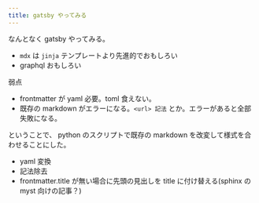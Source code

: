 ```yaml
---
title: gatsby やってみる
---
```


なんとなく gatsby やってみる。

- `mdx` は `jinja` テンプレートより先進的でおもしろい
- graphql おもしろい

弱点

- frontmatter が yaml 必要。toml 食えない。
- 既存の markdown がエラーになる。`<url> 記法` とか。エラーがあると全部失敗になる。

ということで、 python のスクリプトで既存の markdown を改変して様式を合わせることにした。

- yaml 変換
- <url> 記法除去
- frontmatter.title が無い場合に先頭の見出しを title に付け替える(sphinx の myst 向けの記事？)
